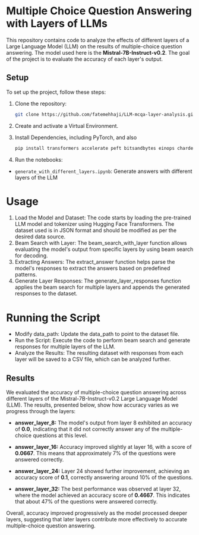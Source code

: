# Multiple Choice Question Answering with Layers of LLMs

This repository contains code to analyze the effects of different layers of a Large Language Model (LLM) on the results of multiple-choice question answering. The model used here is the **Mistral-7B-Instruct-v0.2**. The goal of the project is to evaluate the accuracy of each layer's output.

## Setup

To set up the project, follow these steps:

1. Clone the repository:
   ```bash
   git clone https://github.com/fatemehhaji/LLM-mcqa-layer-analysis.git

2. Create and activate a Virtual Environment.
3. Install Dependencies, including PyTorch, and also
   
   ```bash
   pip install transformers accelerate peft bitsandbytes einops chardet datasets
   ```

4. Run the notebooks:
- `generate_with_different_layers.ipynb`: Generate answers with different layers of the LLM

# Usage

1. Load the Model and Dataset: The code starts by loading the pre-trained LLM model and tokenizer using Hugging Face Transformers. The dataset used is in JSON format and should be modified as per the desired data source.
2. Beam Search with Layer: The beam_search_with_layer function allows evaluating the model's output from specific layers by using beam search for decoding.
3. Extracting Answers: The extract_answer function helps parse the model's responses to extract the answers based on predefined patterns.
4. Generate Layer Responses: The generate_layer_responses function applies the beam search for multiple layers and appends the generated responses to the dataset.

# Running the Script

- Modify data_path: Update the data_path to point to the dataset file.
- Run the Script: Execute the code to perform beam search and generate responses for multiple layers of the LLM.
- Analyze the Results: The resulting dataset with responses from each layer will be saved to a CSV file, which can be analyzed further.

## Results

We evaluated the accuracy of multiple-choice question answering across different layers of the Mistral-7B-Instruct-v0.2 Large Language Model (LLM). The results, presented below, show how accuracy varies as we progress through the layers:

- **answer_layer_8:** The model's output from layer 8 exhibited an accuracy of **0.0**, indicating that it did not correctly answer any of the multiple-choice questions at this level.

- **answer_layer_16:** Accuracy improved slightly at layer 16, with a score of **0.0667**. This means that approximately 7% of the questions were answered correctly.

- **answer_layer_24:** Layer 24 showed further improvement, achieving an accuracy score of **0.1**, correctly answering around 10% of the questions.

- **answer_layer_32:** The best performance was observed at layer 32, where the model achieved an accuracy score of **0.4667**. This indicates that about 47% of the questions were answered correctly.

Overall, accuracy improved progressively as the model processed deeper layers, suggesting that later layers contribute more effectively to accurate multiple-choice question answering.

